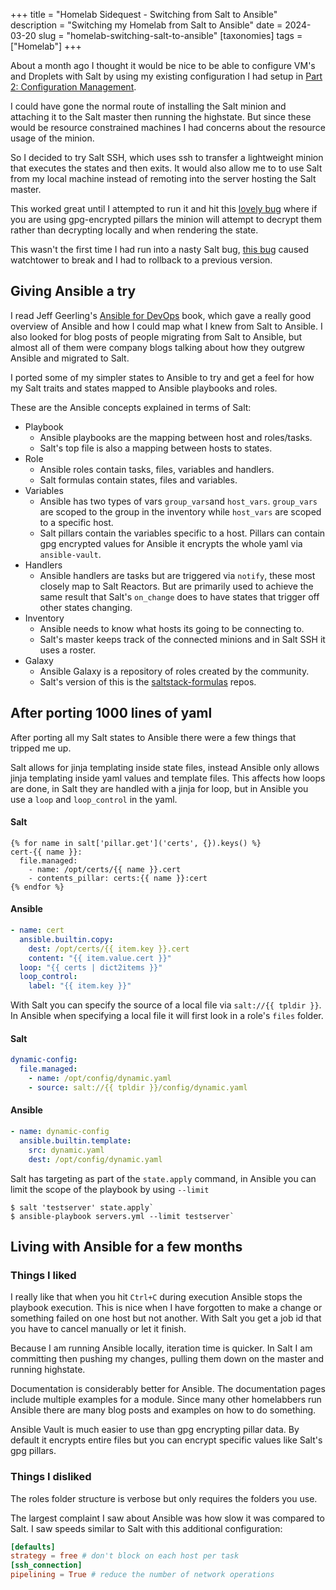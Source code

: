 +++
title = "Homelab Sidequest - Switching from Salt to Ansible"
description = "Switching my Homelab from Salt to Ansible"
date = 2024-03-20
slug = "homelab-switching-salt-to-ansible"
[taxonomies]
tags = ["Homelab"]
+++

About a month ago I thought it would be nice to be able to configure VM's and Droplets with Salt by using my existing configuration I had setup in [Part 2: Configuration Management](@/posts/homelab-adventure-part-2.md).

<!-- more -->

I could have gone the normal route of installing the Salt minion and attaching it to the Salt master then running the highstate. But since these would be resource constrained machines I had concerns about the resource usage of the minion.

So I decided to try Salt SSH, which uses ssh to transfer a lightweight minion that executes the states and then exits. It would also allow me to to use Salt from my local machine instead of remoting into the server hosting the Salt master.

This worked great until I attempted to run it and hit this [lovely bug](https://github.com/saltstack/salt/issues/60002) where if you are using gpg-encrypted pillars the minion will attempt to decrypt them rather than decrypting locally and when rendering the state.

This wasn't the first time I had run into a nasty Salt bug, [this bug](https://github.com/saltstack/salt/issues/47325) caused watchtower to break and I had to rollback to a previous version.

## Giving Ansible a try

I read Jeff Geerling's [Ansible for DevOps](https://www.jeffgeerling.com/project/ansible-devops) book, which gave a really good overview of Ansible and how I could map what I knew from Salt to Ansible. I also looked for blog posts of people migrating from Salt to Ansible, but almost all of them were company blogs talking about how they outgrew Ansible and migrated to Salt.

I ported some of my simpler states to Ansible to try and get a feel for how my Salt traits and states mapped to Ansible playbooks and roles.

These are the Ansible concepts explained in terms of Salt:
* Playbook
  * Ansible playbooks are the mapping between host and roles/tasks.
  * Salt's top file is also a mapping between hosts to states.
* Role
  * Ansible roles contain tasks, files, variables and handlers.
  * Salt formulas contain states, files and variables.
* Variables
  * Ansible has two types of vars `group_vars`and `host_vars`. `group_vars` are scoped to the group in the inventory while `host_vars` are scoped to a specific host.
  * Salt pillars contain the variables specific to a host. Pillars can contain gpg encrypted values for Ansible it encrypts the whole yaml via `ansible-vault`.
* Handlers
  * Ansible handlers are tasks but are triggered via `notify`, these most closely map to Salt Reactors. But are primarily used to achieve the same result that Salt's `on_change` does to have states that trigger off other states changing.
* Inventory
  * Ansible needs to know what hosts its going to be connecting to.
  * Salt's master keeps track of the connected minions and in Salt SSH it uses a roster.
* Galaxy
  * Ansible Galaxy is a repository of roles created by the community.
  * Salt's version of this is the [saltstack-formulas](https://github.com/saltstack-formulas) repos.

## After porting 1000 lines of yaml

After porting all my Salt states to Ansible there were a few things that tripped me up.

Salt allows for jinja templating inside state files, instead Ansible only allows jinja templating inside yaml values and template files. This affects how loops are done, in Salt they are handled with a jinja for loop, but in Ansible you use a `loop` and `loop_control` in the yaml.

#### Salt

```jinja
{% for name in salt['pillar.get']('certs', {}).keys() %}
cert-{{ name }}:
  file.managed:
    - name: /opt/certs/{{ name }}.cert
    - contents_pillar: certs:{{ name }}:cert
{% endfor %}
```

#### Ansible

```yaml
- name: cert
  ansible.builtin.copy:
    dest: /opt/certs/{{ item.key }}.cert
    content: "{{ item.value.cert }}"
  loop: "{{ certs | dict2items }}"
  loop_control:
    label: "{{ item.key }}"
```

With Salt you can specify the source of a local file via `salt://{{ tpldir }}`. In Ansible when specifying a local file it will first look in a role's `files` folder.

#### Salt

```yaml
dynamic-config:
  file.managed:
    - name: /opt/config/dynamic.yaml
    - source: salt://{{ tpldir }}/config/dynamic.yaml
```

#### Ansible

```yaml
- name: dynamic-config
  ansible.builtin.template:
    src: dynamic.yaml
    dest: /opt/config/dynamic.yaml
```

Salt has targeting as part of the `state.apply` command, in Ansible you can limit the scope of the playbook by using `--limit`

```console
$ salt 'testserver' state.apply`
$ ansible-playbook servers.yml --limit testserver`
```

## Living with Ansible for a few months

### Things I liked

I really like that when you hit `Ctrl+C` during execution Ansible stops the playbook execution. This is nice when I have forgotten to make a change or something failed on one host but not another. With Salt you get a job id that you have to cancel manually or let it finish.

Because I am running Ansible locally, iteration time is quicker. In Salt I am committing then pushing my changes, pulling them down on the master and running highstate. 

Documentation is considerably better for Ansible. The documentation pages include multiple examples for a module. Since many other homelabbers run Ansible there are many blog posts and examples on how to do something.

Ansible Vault is much easier to use than gpg encrypting pillar data. By default it encrypts entire files but you can encrypt specific values like Salt's gpg pillars.

### Things I disliked

The roles folder structure is verbose but only requires the folders you use.

The largest complaint I saw about Ansible was how slow it was compared to Salt. I saw speeds similar to Salt with this additional configuration:

```toml
[defaults]
strategy = free # don't block on each host per task
[ssh_connection]
pipelining = True # reduce the number of network operations
```
